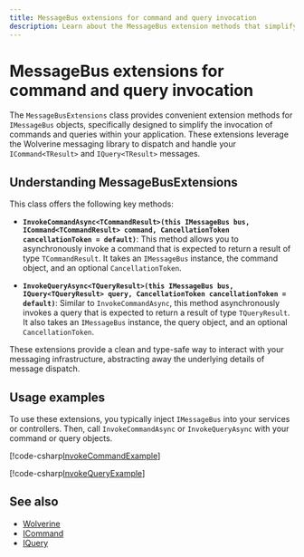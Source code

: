```yaml
---
title: MessageBus extensions for command and query invocation
description: Learn about the MessageBus extension methods that simplify invoking commands and queries using Wolverine.
---
```


# MessageBus extensions for command and query invocation

The `MessageBusExtensions` class provides convenient extension methods for `IMessageBus` objects, specifically designed to simplify the invocation of commands and queries within your application. These extensions leverage the Wolverine messaging library to dispatch and handle your `ICommand<TResult>` and `IQuery<TResult>` messages.

## Understanding MessageBusExtensions

This class offers the following key methods:

*   **`InvokeCommandAsync<TCommandResult>(this IMessageBus bus, ICommand<TCommandResult> command, CancellationToken cancellationToken = default)`**: This method allows you to asynchronously invoke a command that is expected to return a result of type `TCommandResult`. It takes an `IMessageBus` instance, the command object, and an optional `CancellationToken`.

*   **`InvokeQueryAsync<TQueryResult>(this IMessageBus bus, IQuery<TQueryResult> query, CancellationToken cancellationToken = default)`**: Similar to `InvokeCommandAsync`, this method asynchronously invokes a query that is expected to return a result of type `TQueryResult`. It also takes an `IMessageBus` instance, the query object, and an optional `CancellationToken`.

These extensions provide a clean and type-safe way to interact with your messaging infrastructure, abstracting away the underlying details of message dispatch.

## Usage examples

To use these extensions, you typically inject `IMessageBus` into your services or controllers. Then, call `InvokeCommandAsync` or `InvokeQueryAsync` with your command or query objects.

[!code-csharp[InvokeCommandExample](~/samples/messaging/message-bus-extensions-sample.cs?name=InvokeCommandExample&highlight=4)]

[!code-csharp[InvokeQueryExample](~/samples/messaging/message-bus-extensions-sample.cs?name=InvokeQueryExample&highlight=4)]

## See also

*   [Wolverine](https://wolverine.netlify.app/)
*   [ICommand<TResult>](icommand.md)
*   [IQuery<TResult>](iquery.md)
